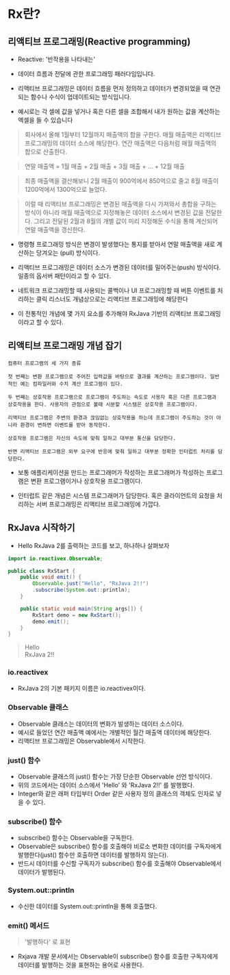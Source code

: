 # Rx란?

## 리액티브 프로그래밍(Reactive programming)
* Reactive: '반작용을 나타내는'

* 데이터 흐름과 전달에 관한 프로그래밍 패러다임입니다.

* 리액티브 프로그래밍은 데이터 흐름을 먼저 정의하고 데이터가 변경되었을 때 연관되는 함수나 수식이 업데이트되는 방식입니다.
* 예시로는 각 셀에 값을 넣거나 혹은 다른 셀을 조합해서 내가 원하는 값을 계산하는 엑셀을 들 수 있습니다

> 회사에서 올해 1월부터 12월까지 매출액의 합을 구한다. 매월 매출액은 리액티브 프로그래밍의 데이터 소스에 해당한다. 연간 매출액은 다음처럼 매월 매출액의 합으로 산출한다.

> 연말 매출액 = 1월 매출 + 2월 매출 + 3월 매출 + ... + 12월 매출

> 최종 매출액을 결산해보니 2월 매출이 900억에서 850억으로 줄고 8월 매출이 1200억에서 1300억으로 늘었다.

> 이럴 때 리액티브 프로그래밍은 변경된 매출액을 다시 가져와서 총합을 구하는 방식이 아니라 매월 매출액으로 지정해놓은 데이터 소스에서 변경된 값을 전달한다. 그리고 전달된 2월과 8월의 개별 값이 미리 지정해둔 수식을 통해 계산되어 연말 매출액을 갱신한다.

* 명령형 프로그래밍 방식은 변경이 발생했다는 통지를 받아서 연말 매출액을 새로 계산하는 당겨오는 (pull) 방식이다.

* 리액티브 프로그래밍은 데이터 소스가 변경된 데이터를 밀어주는(push) 방식이다. 일종의 옵서버 패턴이라고 할 수 있다.

* 네트워크 프로그래밍할 때 사용되는 콜백이나 UI 프로그래밍할 때 버튼 이벤트를 처리하는 클릭 리스너도 개념상으로는 리액티브 프로그래밍에 해당한다

* 이 전통적인 개념에 몇 가지 요소를 추가해야 RxJava 기반의 리액티브 프로그래밍이라고 할 수 있다.

## 리액티브 프로그래밍 개념 잡기

    컴퓨터 프로그램의 세 가지 종류

    첫 번째는 변환 프로그램으로 주어진 입력값을 바탕으로 결과를 계산하는 프로그램이다. 일반적인 예는 컴파일러와 수치 계산 프로그램이 있다.

    두 번째는 상호작용 프로그램으로 프로그램이 주도하는 속도로 사용자 혹은 다른 프로그램과 상호작용을 한다. 사용자의 관점으로 볼때 시분할 시스템은 상호작용 프로그램이다.

    리액티브 프로그램은 주변의 환경과 끊임없는 상호작용을 하는데 프로그램이 주도하는 것이 아니라 환경이 변하면 이벤트를 받아 동작한다. 

    상호작용 프로그램은 자신의 속도에 맞춰 일하고 대부분 통신을 담당한다.

    반면 리액티브 프로그램은 외부 요구에 반응에 맞춰 일하고 대부분 정확한 인터럽트 처리를 담당한다.  

* 보통 애플리케이션을 만드는 프로그래머가 작성하는 프로그래머가 작성하는 프로그램은 변환 프로그램이거나 상호작용 프로그램이다.

* 인터럽트 같은 개념은 시스템 프로그래머가 담당한다. 혹은 클라이언트의 요청을 처리하는 서버 프로그래밍은 리액티브 프로그래밍에 가깝다.  

## RxJava 시작하기

* Hello RxJava 2를 출력하는 코드를 보고, 하나하나 살펴보자

~~~java
import io.reactivex.Observable;

public class RxStart {
    public void emit() {
        Observable.just("Hello", "RxJava 2!!")
        .subscribe(System.out::println);
    }

    public static void main(String args[]) {
        RxStart demo = new RxStart();
        demo.emit();
    }
}
~~~

> Hello     
RxJava 2!!

### io.reactivex
* RxJava 2의 기본 패키지 이름은 io.reactivex이다.

### Observable 클래스
* Observable 클래스는 데이터의 변화가 발생하는 데이터 소스이다.
* 예시로 들었던 연간 매출액 예에서는 개별적인 월간 매출액 데이터에 해당한다.
* 리액티브 프로그래밍은 Observable에서 시작한다.

### just() 함수
* Observable 클래스의 just() 함수는 가장 단순한 Observable 선언 방식이다.
* 위의 코드에서는 데이터 소스에서 'Hello' 와 'RxJava 2!!' 를 발행했다.
* Integer와 같은 래퍼 타입부터 Order 같은 사용자 정의 클래스의 객체도 인자로 넣을 수 있다.

### subscribe() 함수
* subscribe() 함수는 Observable을 구독한다. 
* Observable은 subscribe() 함수를 호출해야 비로소 변화한 데이터를 구독자에게 발행한다(just() 함수만 호출하면 데이터를 발행하지 않는다).
* 반드시 데이터를 수신할 구독자가 subscribe() 함수를 호출해야 Observable에서 데이터가 발행된다.

### System.out::println
* 수신한 데이터를 System.out::println을 통해 호출했다.

### emit() 메서드
> '발행하다' 로 표현
* Rxjava 개발 문서에서는 Observable이 subscribe() 함수를 호출한 구독자에게 데이터를 발행하는 것을 표현하는 용어로 사용한다.